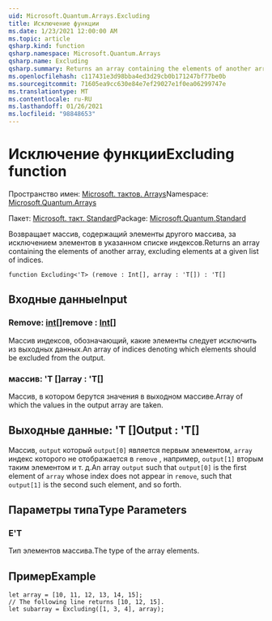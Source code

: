 ```yaml
---
uid: Microsoft.Quantum.Arrays.Excluding
title: Исключение функции
ms.date: 1/23/2021 12:00:00 AM
ms.topic: article
qsharp.kind: function
qsharp.namespace: Microsoft.Quantum.Arrays
qsharp.name: Excluding
qsharp.summary: Returns an array containing the elements of another array, excluding elements at a given list of indices.
ms.openlocfilehash: c117431e3d98bba4ed3d29cb0b171247bf77be0b
ms.sourcegitcommit: 71605ea9cc630e84e7ef29027e1f0ea06299747e
ms.translationtype: MT
ms.contentlocale: ru-RU
ms.lasthandoff: 01/26/2021
ms.locfileid: "98848653"
---
```

# <a name="excluding-function"></a><span data-ttu-id="d584f-102">Исключение функции</span><span class="sxs-lookup"><span data-stu-id="d584f-102">Excluding function</span></span>

<span data-ttu-id="d584f-103">Пространство имен: [Microsoft. тактов. Arrays](xref:Microsoft.Quantum.Arrays)</span><span class="sxs-lookup"><span data-stu-id="d584f-103">Namespace: [Microsoft.Quantum.Arrays](xref:Microsoft.Quantum.Arrays)</span></span>

<span data-ttu-id="d584f-104">Пакет: [Microsoft. такт. Standard](https://nuget.org/packages/Microsoft.Quantum.Standard)</span><span class="sxs-lookup"><span data-stu-id="d584f-104">Package: [Microsoft.Quantum.Standard](https://nuget.org/packages/Microsoft.Quantum.Standard)</span></span>


<span data-ttu-id="d584f-105">Возвращает массив, содержащий элементы другого массива, за исключением элементов в указанном списке индексов.</span><span class="sxs-lookup"><span data-stu-id="d584f-105">Returns an array containing the elements of another array, excluding elements at a given list of indices.</span></span>

```qsharp
function Excluding<'T> (remove : Int[], array : 'T[]) : 'T[]
```


## <a name="input"></a><span data-ttu-id="d584f-106">Входные данные</span><span class="sxs-lookup"><span data-stu-id="d584f-106">Input</span></span>

### <a name="remove--int"></a><span data-ttu-id="d584f-107">Remove: [int](xref:microsoft.quantum.lang-ref.int)[]</span><span class="sxs-lookup"><span data-stu-id="d584f-107">remove : [Int](xref:microsoft.quantum.lang-ref.int)[]</span></span>

<span data-ttu-id="d584f-108">Массив индексов, обозначающий, какие элементы следует исключить из выходных данных.</span><span class="sxs-lookup"><span data-stu-id="d584f-108">An array of indices denoting which elements should be excluded from the output.</span></span>


### <a name="array--t"></a><span data-ttu-id="d584f-109">массив: 'T []</span><span class="sxs-lookup"><span data-stu-id="d584f-109">array : 'T[]</span></span>

<span data-ttu-id="d584f-110">Массив, в котором берутся значения в выходном массиве.</span><span class="sxs-lookup"><span data-stu-id="d584f-110">Array of which the values in the output array are taken.</span></span>



## <a name="output--t"></a><span data-ttu-id="d584f-111">Выходные данные: 'T []</span><span class="sxs-lookup"><span data-stu-id="d584f-111">Output : 'T[]</span></span>

<span data-ttu-id="d584f-112">Массив, `output` который `output[0]` является первым элементом, `array` индекс которого не отображается в `remove` , например, `output[1]` вторым таким элементом и т. д.</span><span class="sxs-lookup"><span data-stu-id="d584f-112">An array `output` such that `output[0]` is the first element of `array` whose index does not appear in `remove`, such that `output[1]` is the second such element, and so forth.</span></span>

## <a name="type-parameters"></a><span data-ttu-id="d584f-113">Параметры типа</span><span class="sxs-lookup"><span data-stu-id="d584f-113">Type Parameters</span></span>

### <a name="t"></a><span data-ttu-id="d584f-114">Е</span><span class="sxs-lookup"><span data-stu-id="d584f-114">'T</span></span>

<span data-ttu-id="d584f-115">Тип элементов массива.</span><span class="sxs-lookup"><span data-stu-id="d584f-115">The type of the array elements.</span></span>

## <a name="example"></a><span data-ttu-id="d584f-116">Пример</span><span class="sxs-lookup"><span data-stu-id="d584f-116">Example</span></span>

```qsharp
let array = [10, 11, 12, 13, 14, 15];
// The following line returns [10, 12, 15].
let subarray = Excluding([1, 3, 4], array);
```